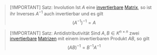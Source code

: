 > [!IMPORTANT] Satz: Involution
> Ist $A$ eine [invertierbare](Invertierbarkeit.md) [Matrix](../Matrix.md), so ist ihr Inverses $A^{-1}$ auch invertierbar und es gilt
> $$(A^{-1})^{-1} = A$$

> [!IMPORTANT] Satz: Antidistributivität
> Sind $A,B \in K^{n \times n}$ zwei [invertierbare](Invertierbarkeit.md) [Matrizen](../Matrix.md) mit einem invertierbaren Produkt $A B$, so gilt
> $$(A B)^{-1} = B^{-1} A^{-1}$$